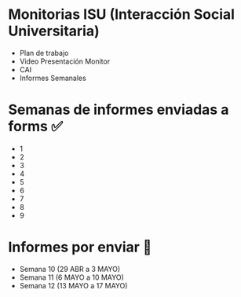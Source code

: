 # Monitorias ISU (Interacción Social Universitaria)
* Plan de trabajo
* Video Presentación Monitor
* CAI
* Informes Semanales
# Semanas de informes enviadas a forms ✅
* 1
* 2
* 3
* 4
* 5
* 6
* 7
* 8
* 9
# Informes por enviar 📌
* Semana 10 (29 ABR a 3 MAYO)
* Semana 11  (6 MAYO a 10 MAYO)
* Semana 12 (13 MAYO a 17 MAYO)
